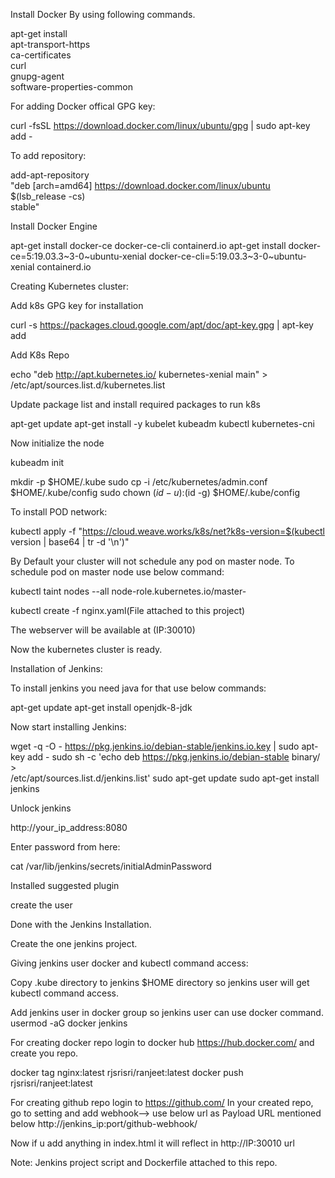 Install Docker By using following commands.

apt-get install \
    apt-transport-https \
    ca-certificates \
    curl \
    gnupg-agent \
    software-properties-common


For adding Docker offical GPG key:

curl -fsSL https://download.docker.com/linux/ubuntu/gpg | sudo apt-key add -

To add repository:

add-apt-repository \
   "deb [arch=amd64] https://download.docker.com/linux/ubuntu \
   $(lsb_release -cs) \
   stable"

Install Docker Engine

apt-get install docker-ce docker-ce-cli containerd.io
apt-get install docker-ce=5:19.03.3~3-0~ubuntu-xenial docker-ce-cli=5:19.03.3~3-0~ubuntu-xenial containerd.io

Creating Kubernetes cluster:

Add k8s GPG key for installation

curl -s https://packages.cloud.google.com/apt/doc/apt-key.gpg | apt-key add

Add K8s Repo

echo "deb http://apt.kubernetes.io/ kubernetes-xenial main" > /etc/apt/sources.list.d/kubernetes.list

Update package list and install required packages to run k8s

apt-get update
apt-get install -y kubelet kubeadm kubectl kubernetes-cni


Now initialize the node

kubeadm init 

mkdir -p $HOME/.kube
sudo cp -i /etc/kubernetes/admin.conf $HOME/.kube/config
sudo chown $(id -u):$(id -g) $HOME/.kube/config

To install POD network:

kubectl apply -f "https://cloud.weave.works/k8s/net?k8s-version=$(kubectl version | base64 | tr -d '\n')"

By Default your cluster will not schedule any pod on master node.
To schedule pod on master node use below command:

kubectl taint nodes --all node-role.kubernetes.io/master-

kubectl create -f nginx.yaml(File attached to this project)

The webserver will be available at (IP:30010)


Now the kubernetes cluster is ready.

Installation of Jenkins:

To install jenkins you need java for that use below commands:

apt-get update
apt-get install openjdk-8-jdk

Now start installing Jenkins:

wget -q -O - https://pkg.jenkins.io/debian-stable/jenkins.io.key | sudo apt-key add -
sudo sh -c 'echo deb https://pkg.jenkins.io/debian-stable binary/ > \
    /etc/apt/sources.list.d/jenkins.list'
sudo apt-get update
sudo apt-get install jenkins

Unlock jenkins

http://your_ip_address:8080

Enter password from here:

cat /var/lib/jenkins/secrets/initialAdminPassword

Installed suggested plugin

create the user

Done with the Jenkins Installation.

Create the one jenkins project.

Giving jenkins user docker and kubectl command access:

Copy .kube directory to jenkins $HOME directory so jenkins user will get kubectl command access.

Add jenkins user in docker group so jenkins user can use docker command.
usermod -aG docker jenkins


For creating docker repo login to docker hub https://hub.docker.com/ and create you repo.

docker tag nginx:latest rjsrisri/ranjeet:latest
docker push rjsrisri/ranjeet:latest


For creating github repo login to https://github.com/
In your created repo, go to setting and add webhook--> use below url as Payload URL mentioned below
http://jenkins_ip:port/github-webhook/

Now if u add anything in index.html it will reflect in http://IP:30010 url

Note: Jenkins project script and Dockerfile attached to this repo.











